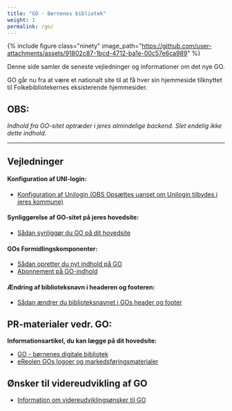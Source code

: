 ```yaml
---
title: "GO - Børnenes bibliotek"
weight: 1
permalink: /go/
---
```

{% include figure class="ninety" image_path="https://github.com/user-attachments/assets/91802c87-1bcd-4712-ba1e-00c57e6ca989" %}


Denne side samler de seneste vejledninger og informationer om det nye GO. 

GO går nu fra at være et nationalt site til at få hver sin hjemmeside tilknyttet til Folkebibliotekernes eksisterende hjemmesider.


## OBS:
*Indhold fra GO-sitet optræder i jeres almindelige backend. Slet endelig ikke dette indhold.*

---

## Vejledninger
#### Konfiguration af UNI-login:
- [Konfiguration af Unilogin (OBS Opsættes uanset om Unilogin tilbydes i jeres kommune)](https://www.folkebibliotekernescms.dk/main/konfiguration/unilogin/)

#### Synliggørelse af GO-sitet på jeres hovedsite: 
- [Sådan synliggør du GO på dit hovedsite](https://www.folkebibliotekernescms.dk/main/go/synliggoer-go-paa-hovedsite/)

#### GOs Formidlingskomponenter:
- [Sådan opretter du nyt indhold på GO](https://www.folkebibliotekernescms.dk/main/go/opret-indhold-for-go/)
- [Abonnement på GO-indhold](https://www.folkebibliotekernescms.dk/main/go/abonnement-paa-go-indhold/)

#### Ændring af biblioteksnavn i headeren og footeren:
- [Sådan ændrer du biblioteksnavnet i GOs header og footer](https://www.folkebibliotekernescms.dk/main/go/aendre-biblioteksnavn-header-footer/)


## PR-materialer vedr. GO:
**Informationsartikel, du kan lægge på dit hovedsite:**
- [GO - børnenes digitale bibliotek](https://delingstjenesten.dk/artikler/go-bornenes-digitale-bibliotek-nb-husk-redigere-link-til-lokalt-go-inden-i-publicerer)
- [eReolen GOs logoer og markedsføringsmaterialer](https://delingstjenesten.dk/kampagner-pr/ereolen-gos-logoer-og-pr-materialer)


## Ønsker til videreudvikling af GO
- [Information om videreudviklingsønsker til GO](https://www.folkebibliotekernescms.dk/main/go/oensker-til-videreudvikling/)
